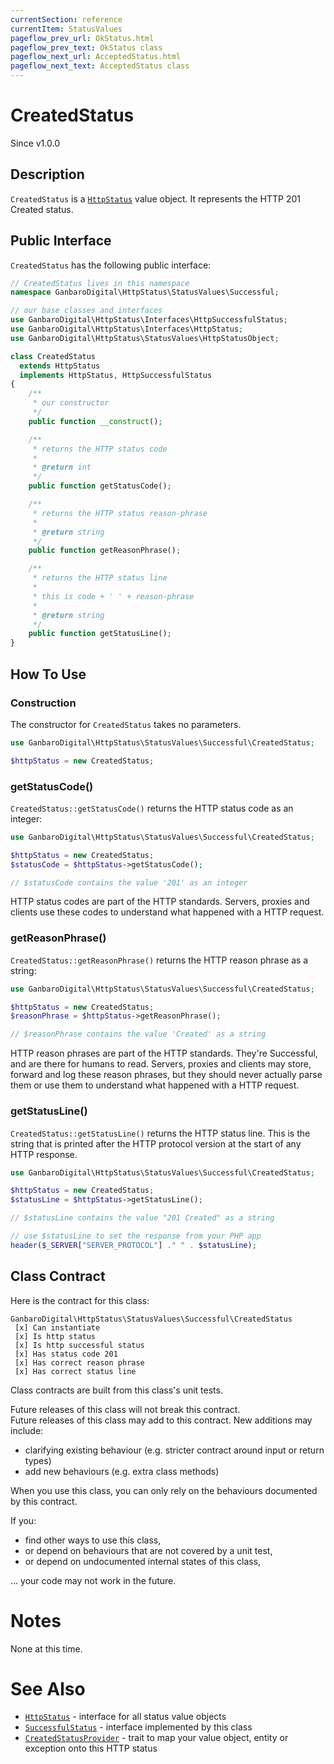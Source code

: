 ```yaml
---
currentSection: reference
currentItem: StatusValues
pageflow_prev_url: OkStatus.html
pageflow_prev_text: OkStatus class
pageflow_next_url: AcceptedStatus.html
pageflow_next_text: AcceptedStatus class
---
```


# CreatedStatus

<div class="callout info">
Since v1.0.0
</div>

## Description

`CreatedStatus` is a [`HttpStatus`](../Interfaces/HttpStatus.html) value object. It represents the HTTP 201 Created status.

## Public Interface

`CreatedStatus` has the following public interface:

```php
// CreatedStatus lives in this namespace
namespace GanbaroDigital\HttpStatus\StatusValues\Successful;

// our base classes and interfaces
use GanbaroDigital\HttpStatus\Interfaces\HttpSuccessfulStatus;
use GanbaroDigital\HttpStatus\Interfaces\HttpStatus;
use GanbaroDigital\HttpStatus\StatusValues\HttpStatusObject;

class CreatedStatus
  extends HttpStatus
  implements HttpStatus, HttpSuccessfulStatus
{
    /**
     * our constructor
     */
    public function __construct();

    /**
     * returns the HTTP status code
     *
     * @return int
     */
    public function getStatusCode();

    /**
     * returns the HTTP status reason-phrase
     *
     * @return string
     */
    public function getReasonPhrase();

    /**
     * returns the HTTP status line
     *
     * this is code + ' ' + reason-phrase
     *
     * @return string
     */
    public function getStatusLine();
}
```

## How To Use

### Construction

The constructor for `CreatedStatus` takes no parameters.

```php
use GanbaroDigital\HttpStatus\StatusValues\Successful\CreatedStatus;

$httpStatus = new CreatedStatus;
```

### getStatusCode()

`CreatedStatus::getStatusCode()` returns the HTTP status code as an integer:

```php
use GanbaroDigital\HttpStatus\StatusValues\Successful\CreatedStatus;

$httpStatus = new CreatedStatus;
$statusCode = $httpStatus->getStatusCode();

// $statusCode contains the value '201' as an integer
```

HTTP status codes are part of the HTTP standards. Servers, proxies and clients use these codes to understand what happened with a HTTP request.

### getReasonPhrase()

`CreatedStatus::getReasonPhrase()` returns the HTTP reason phrase as a string:

```php
use GanbaroDigital\HttpStatus\StatusValues\Successful\CreatedStatus;

$httpStatus = new CreatedStatus;
$reasonPhrase = $httpStatus->getReasonPhrase();

// $reasonPhrase contains the value 'Created' as a string
```

HTTP reason phrases are part of the HTTP standards. They're Successful, and are there for humans to read. Servers, proxies and clients may store, forward and log these reason phrases, but they should never actually parse them or use them to understand what happened with a HTTP request.

### getStatusLine()

`CreatedStatus::getStatusLine()` returns the HTTP status line. This is the string that is printed after the HTTP protocol version at the start of any HTTP response.

```php
use GanbaroDigital\HttpStatus\StatusValues\Successful\CreatedStatus;

$httpStatus = new CreatedStatus;
$statusLine = $httpStatus->getStatusLine();

// $statusLine contains the value "201 Created" as a string

// use $statusLine to set the response from your PHP app
header($_SERVER["SERVER_PROTOCOL"] ." " . $statusLine);
```

## Class Contract

Here is the contract for this class:

    GanbaroDigital\HttpStatus\StatusValues\Successful\CreatedStatus
     [x] Can instantiate
     [x] Is http status
     [x] Is http successful status
     [x] Has status code 201
     [x] Has correct reason phrase
     [x] Has correct status line

Class contracts are built from this class's unit tests.

<div class="callout success">
Future releases of this class will not break this contract.
</div>

<div class="callout info" markdown="1">
Future releases of this class may add to this contract. New additions may include:

* clarifying existing behaviour (e.g. stricter contract around input or return types)
* add new behaviours (e.g. extra class methods)
</div>

<div class="callout warning" markdown="1">
When you use this class, you can only rely on the behaviours documented by this contract.

If you:

* find other ways to use this class,
* or depend on behaviours that are not covered by a unit test,
* or depend on undocumented internal states of this class,

... your code may not work in the future.
</div>

# Notes

None at this time.

# See Also

* [`HttpStatus`](../Interfaces/HttpStatus.html) - interface for all status value objects
* [`SuccessfulStatus`](SuccessfulStatus.html) - interface implemented by this class
* [`CreatedStatusProvider`](../StatusProviders/CreatedStatusProvider.html) - trait to map your value object, entity or exception onto this HTTP status
